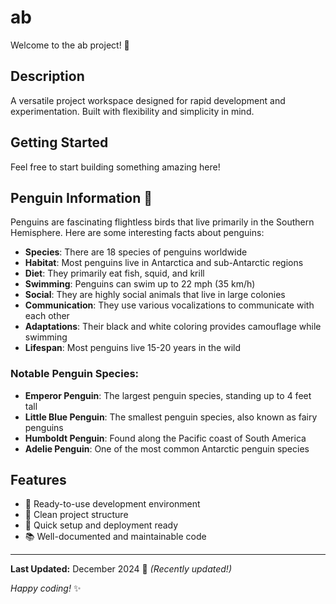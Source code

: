 # ab

Welcome to the ab project! 🚀

## Description

A versatile project workspace designed for rapid development and experimentation. Built with flexibility and simplicity in mind.

## Getting Started

Feel free to start building something amazing here!

## Penguin Information 🐧

Penguins are fascinating flightless birds that live primarily in the Southern Hemisphere. Here are some interesting facts about penguins:

- **Species**: There are 18 species of penguins worldwide
- **Habitat**: Most penguins live in Antarctica and sub-Antarctic regions
- **Diet**: They primarily eat fish, squid, and krill
- **Swimming**: Penguins can swim up to 22 mph (35 km/h)
- **Social**: They are highly social animals that live in large colonies
- **Communication**: They use various vocalizations to communicate with each other
- **Adaptations**: Their black and white coloring provides camouflage while swimming
- **Lifespan**: Most penguins live 15-20 years in the wild

### Notable Penguin Species:
- **Emperor Penguin**: The largest penguin species, standing up to 4 feet tall
- **Little Blue Penguin**: The smallest penguin species, also known as fairy penguins
- **Humboldt Penguin**: Found along the Pacific coast of South America
- **Adelie Penguin**: One of the most common Antarctic penguin species

## Features

- 🔧 Ready-to-use development environment
- 📁 Clean project structure
- 🚀 Quick setup and deployment ready
- 📚 Well-documented and maintainable code

---

**Last Updated:** December 2024 📅 _(Recently updated!)_

*Happy coding!* ✨
